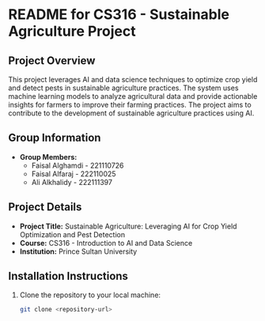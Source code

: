 # README for CS316 - Sustainable Agriculture Project

## Project Overview

This project leverages AI and data science techniques to optimize crop yield and detect pests in sustainable agriculture practices. The system uses machine learning models to analyze agricultural data and provide actionable insights for farmers to improve their farming practices. The project aims to contribute to the development of sustainable agriculture practices using AI.

## Group Information

- **Group Members:**
  - Faisal Alghamdi - 221110726
  - Faisal Alfaraj - 222110025
  - Ali Alkhalidy - 222111397

## Project Details

- **Project Title:** Sustainable Agriculture: Leveraging AI for Crop Yield Optimization and Pest Detection
- **Course:** CS316 - Introduction to AI and Data Science
- **Institution:** Prince Sultan University
  
## Installation Instructions

1. Clone the repository to your local machine:
   ```bash
   git clone <repository-url>
